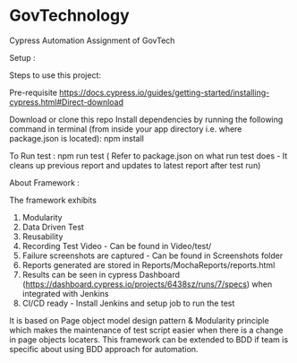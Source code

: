 # GovTechnology
Cypress Automation Assignment of GovTech

Setup :

Steps to use this project:

Pre-requisite 
https://docs.cypress.io/guides/getting-started/installing-cypress.html#Direct-download

Download or clone this repo
Install dependencies by running the following command in terminal (from inside your app directory i.e. where package.json is located): 
npm install

To Run test :
npm run test ( Refer to package.json on what run test does - It cleans up previous report and updates to latest report after test run)

About Framework :

The framework exhibits 
1. Modularity  
2. Data Driven Test
3. Reusability 
4. Recording Test Video - Can be found in Video/test/
5. Failure screenshots are captured - Can be found in Screenshots folder
6. Reports generated are stored in Reports/MochaReports/reports.html 
7. Results can be seen in cypress Dashboard (https://dashboard.cypress.io/projects/6438sz/runs/7/specs) when integrated with Jenkins
8. CI/CD ready - Install Jenkins and setup job to run the test 


It is based on Page object model design pattern & Modularity principle which makes the maintenance of test script easier when there is a change in page objects locaters.
This framework can be extended to BDD if team is specific about using BDD approach for automation. 

